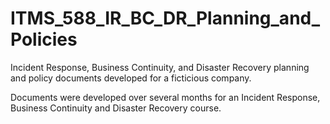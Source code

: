 # ITMS_588_IR_BC_DR_Planning_and_Policies

Incident Response, Business Continuity, and Disaster Recovery planning and policy documents developed for a ficticious company. 

Documents were developed over several months for an Incident Response, Business Continuity and Disaster Recovery course.

